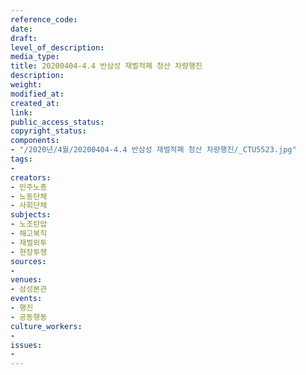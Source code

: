 ```yaml
---
reference_code: 
date: 
draft: 
level_of_description: 
media_type: 
title: 20200404-4.4 반삼성 재벌적폐 청산 차량행진
description: 
weight: 
modified_at: 
created_at: 
link: 
public_access_status: 
copyright_status: 
components:
- "/2020년/4월/20200404-4.4 반삼성 재벌적폐 청산 차량행진/_CTU5523.jpg"
tags:
- 
creators:
- 민주노총
- 노동단체
- 사회단체
subjects:
- 노조탄압
- 해고복직
- 재벌외투
- 현장투쟁
sources:
- 
venues:
- 삼성본관
events:
- 행진
- 공동행동
culture_workers:
- 
issues:
- 
---
```

